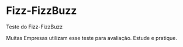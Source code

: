 # Fizz-FizzBuzz
Teste do Fizz-FizzBuzz

Muitas Empresas utilizam esse teste para avaliação. Estude e pratique.
